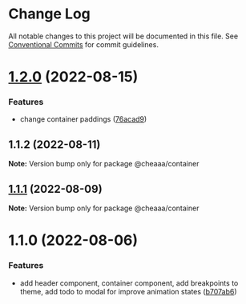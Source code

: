 # Change Log

All notable changes to this project will be documented in this file.
See [Conventional Commits](https://conventionalcommits.org) for commit guidelines.

# [1.2.0](https://github.com/SergeyBondar93/liba/compare/@cheaaa/container@1.1.2...@cheaaa/container@1.2.0) (2022-08-15)


### Features

* change container paddings ([76acad9](https://github.com/SergeyBondar93/liba/commit/76acad90c737733ae343da53679142a9126798b4))





## 1.1.2 (2022-08-11)

**Note:** Version bump only for package @cheaaa/container





## [1.1.1](https://github.com/SergeyBondar93/liba/compare/@cheaaa/container@1.1.0...@cheaaa/container@1.1.1) (2022-08-09)

**Note:** Version bump only for package @cheaaa/container





# 1.1.0 (2022-08-06)


### Features

* add header component, container component, add breakpoints to theme, add todo to modal for improve animation states ([b707ab6](https://github.com/SergeyBondar93/liba/commit/b707ab6256a71928d7b1894dcc28e616117a44cb))
